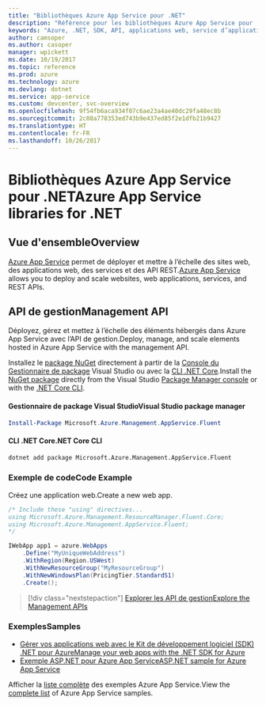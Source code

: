 ```yaml
---
title: "Bibliothèques Azure App Service pour .NET"
description: "Référence pour les bibliothèques Azure App Service pour .NET"
keywords: "Azure, .NET, SDK, API, applications web, service d’applications, mobile, asp.net"
author: camsoper
ms.author: casoper
manager: wpickett
ms.date: 10/19/2017
ms.topic: reference
ms.prod: azure
ms.technology: azure
ms.devlang: dotnet
ms.service: app-service
ms.custom: devcenter, svc-overview
ms.openlocfilehash: 9f54fb6aca934f07c6ae23a4ae40dc29fa48ec8b
ms.sourcegitcommit: 2c08a778353ed743b9e437ed85f2e1dfb21b9427
ms.translationtype: HT
ms.contentlocale: fr-FR
ms.lasthandoff: 10/26/2017
---
```

# <a name="azure-app-service-libraries-for-net"></a><span data-ttu-id="4605c-104">Bibliothèques Azure App Service pour .NET</span><span class="sxs-lookup"><span data-stu-id="4605c-104">Azure App Service libraries for .NET</span></span>

## <a name="overview"></a><span data-ttu-id="4605c-105">Vue d'ensemble</span><span class="sxs-lookup"><span data-stu-id="4605c-105">Overview</span></span>

<span data-ttu-id="4605c-106">[Azure App Service](/azure/app-service/app-service-value-prop-what-is) permet de déployer et mettre à l’échelle des sites web, des applications web, des services et des API REST.</span><span class="sxs-lookup"><span data-stu-id="4605c-106">[Azure App Service](/azure/app-service/app-service-value-prop-what-is) allows you to deploy and scale websites, web applications, services, and REST APIs.</span></span>

## <a name="management-api"></a><span data-ttu-id="4605c-107">API de gestion</span><span class="sxs-lookup"><span data-stu-id="4605c-107">Management API</span></span>

<span data-ttu-id="4605c-108">Déployez, gérez et mettez à l’échelle des éléments hébergés dans Azure App Service avec l’API de gestion.</span><span class="sxs-lookup"><span data-stu-id="4605c-108">Deploy, manage, and scale elements hosted in Azure App Service with the management API.</span></span>

<span data-ttu-id="4605c-109">Installez le [package NuGet](https://www.nuget.org/packages/Microsoft.Azure.Management.AppService.Fluent) directement à partir de la [Console du Gestionnaire de package][PackageManager] Visual Studio ou avec la [CLI .NET Core][DotNetCLI].</span><span class="sxs-lookup"><span data-stu-id="4605c-109">Install the [NuGet package](https://www.nuget.org/packages/Microsoft.Azure.Management.AppService.Fluent) directly from the Visual Studio [Package Manager console][PackageManager] or with the [.NET Core CLI][DotNetCLI].</span></span>


#### <a name="visual-studio-package-manager"></a><span data-ttu-id="4605c-110">Gestionnaire de package Visual Studio</span><span class="sxs-lookup"><span data-stu-id="4605c-110">Visual Studio package manager</span></span>

```powershell
Install-Package Microsoft.Azure.Management.AppService.Fluent
```

#### <a name="net-core-cli"></a><span data-ttu-id="4605c-111">CLI .NET Core</span><span class="sxs-lookup"><span data-stu-id="4605c-111">.NET Core CLI</span></span>

```bash
dotnet add package Microsoft.Azure.Management.AppService.Fluent
```

### <a name="code-example"></a><span data-ttu-id="4605c-112">Exemple de code</span><span class="sxs-lookup"><span data-stu-id="4605c-112">Code Example</span></span>

<span data-ttu-id="4605c-113">Créez une application web.</span><span class="sxs-lookup"><span data-stu-id="4605c-113">Create a new web app.</span></span>

```csharp
/* Include these "using" directives...
using Microsoft.Azure.Management.ResourceManager.Fluent.Core;
using Microsoft.Azure.Management.AppService.Fluent;
*/

IWebApp app1 = azure.WebApps
    .Define("MyUniqueWebAddress")
    .WithRegion(Region.USWest)
    .WithNewResourceGroup("MyResourceGroup")
    .WithNewWindowsPlan(PricingTier.StandardS1)
    .Create();
```

> [!div class="nextstepaction"]
> [<span data-ttu-id="4605c-114">Explorer les API de gestion</span><span class="sxs-lookup"><span data-stu-id="4605c-114">Explore the Management APIs</span></span>](/dotnet/api/overview/azure/appservice/management)

### <a name="samples"></a><span data-ttu-id="4605c-115">Exemples</span><span class="sxs-lookup"><span data-stu-id="4605c-115">Samples</span></span>

* [<span data-ttu-id="4605c-116">Gérer vos applications web avec le Kit de développement logiciel (SDK) .NET pour Azure</span><span class="sxs-lookup"><span data-stu-id="4605c-116">Manage your web apps with the .NET SDK for Azure</span></span>](https://azure.microsoft.com/en-us/resources/samples/app-service-web-dotnet-manage/)
* [<span data-ttu-id="4605c-117">Exemple ASP.NET pour Azure App Service</span><span class="sxs-lookup"><span data-stu-id="4605c-117">ASP.NET sample for Azure App Service</span></span>](https://azure.microsoft.com/en-us/resources/samples/app-service-web-dotnet-get-started/)

<span data-ttu-id="4605c-118">Afficher la [liste complète](https://azure.microsoft.com/en-us/resources/samples/?platform=dotnet&term=app%20service) des exemples Azure App Service.</span><span class="sxs-lookup"><span data-stu-id="4605c-118">View the [complete list](https://azure.microsoft.com/en-us/resources/samples/?platform=dotnet&term=app%20service) of Azure App Service samples.</span></span>

[PackageManager]: https://docs.microsoft.com/nuget/tools/package-manager-console
[DotNetCLI]: https://docs.microsoft.com/dotnet/core/tools/dotnet-add-package